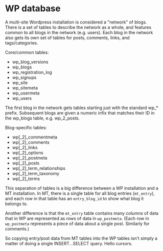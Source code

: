 # WP database

A multi-site Wordpress installation is considered a "network" of blogs. There is a set of
tables to describe the network as a whole, and features common to all blogs in the network
(e.g. users). Each blog in the network also gets its own set of tables for posts, comments,
links, and tags/categories.

Core/common tables:

* wp_blog_versions
* wp_blogs
* wp_registration_log
* wp_signups
* wp_site
* wp_sitemeta
* wp_usermeta
* wp_users

The first blog in the network gets tables starting just with the standard wp_* prefix.
Subsequent blogs are given a numeric infix that matches their ID in the wp_blogs table,
e.g. wp_2_posts.

Blog-specific tables:

* wp[_2]_commentmeta
* wp[_2]_comments
* wp[_2]_links
* wp[_2]_options
* wp[_2]_postmeta
* wp[_2]_posts
* wp[_2]_term_relationships
* wp[_2]_term_taxonomy
* wp[_2]_terms

This separation of tables is a big difference between a WP installation and a MT installation.
In MT, there is a single table for all blog entries (`mt_entry`), and each row in that table has
an `entry_blog_id` to show what blog it belongs to.

Another difference is that the `mt_entry` table contains many *columns* of data that in WP
are represented as *rows* of data in `wp_postmeta`. (Each row in `wp_postmeta` represents
a piece of data about a single post. Similarly for comments.)

So copying entry/post data from MT tables into the WP tables isn't simply a matter of
doing a single INSERT...SELECT query. Hello cursors.

